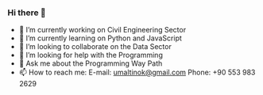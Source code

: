 ### Hi there 👋


- 🔭 I’m currently working on Civil Engineering Sector
- 🌱 I’m currently learning on Python and JavaScript 
- 👯 I’m looking to collaborate on the Data Sector
- 🤔 I’m looking for help with the Programming
- 💬 Ask me about the Programming Way Path
- 📫 How to reach me: E-mail:  umaltinok@gmail.com
                      Phone:   +90 553 983 2629


